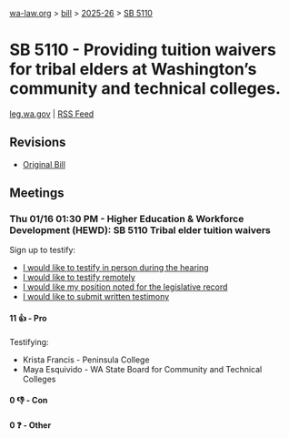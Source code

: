 [wa-law.org](/) > [bill](/bill/) > [2025-26](/bill/2025-26/) > [SB 5110](/bill/2025-26/sb/5110/)

# SB 5110 - Providing tuition waivers for tribal elders at Washington’s community and technical colleges.
[leg.wa.gov](https://app.leg.wa.gov/billsummary?BillNumber=5110&Year=2025&Initiative=false) | [RSS Feed](./rss.xml)

## Revisions
* [Original Bill](1/)

## Meetings
### Thu 01/16 01:30 PM - Higher Education & Workforce Development (HEWD): SB 5110 Tribal elder tuition waivers
Sign up to testify:
* [I would like to testify in person during the hearing](https://app.leg.wa.gov/csi/Testifier/Add?chamber=House&mId=32369&aId=161084&caId=24572&tId=1)
* [I would like to testify remotely](https://app.leg.wa.gov/csi/Testifier/Add?chamber=House&mId=32369&aId=161084&caId=24572&tId=2)
* [I would like my position noted for the legislative record](https://app.leg.wa.gov/csi/Testifier/Add?chamber=House&mId=32369&aId=161084&caId=24572&tId=3)
* [I would like to submit written testimony](https://app.leg.wa.gov/csi/Testifier/Add?chamber=House&mId=32369&aId=161084&caId=24572&tId=4)

#### 11 👍 - Pro
Testifying:
* Krista Francis - Peninsula College
* Maya Esquivido - WA State Board for Community and Technical Colleges

#### 0 👎 - Con

#### 0 ❓ - Other
